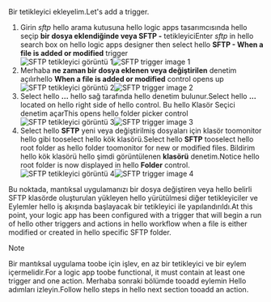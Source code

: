 <span data-ttu-id="b421c-101">Bir tetikleyici ekleyelim.</span><span class="sxs-lookup"><span data-stu-id="b421c-101">Let's add a trigger.</span></span>

1. <span data-ttu-id="b421c-102">Girin *sftp* hello arama kutusuna hello logic apps tasarımcısında hello seçip **bir dosya eklendiğinde veya SFTP -** tetikleyici</span><span class="sxs-lookup"><span data-stu-id="b421c-102">Enter *sftp* in hello search box on hello logic apps designer then select hello **SFTP - When a file is added or modified**  trigger</span></span>   
   <span data-ttu-id="b421c-103">![SFTP tetikleyici görüntü 1](./media/connectors-create-api-sftp/trigger-1.png)</span><span class="sxs-lookup"><span data-stu-id="b421c-103">![SFTP trigger image 1](./media/connectors-create-api-sftp/trigger-1.png)</span></span>  
2. <span data-ttu-id="b421c-104">Merhaba **ne zaman bir dosya eklenen veya değiştirilen** denetim açılır</span><span class="sxs-lookup"><span data-stu-id="b421c-104">hello **When a file is added or modified** control opens up</span></span>  
   <span data-ttu-id="b421c-105">![SFTP tetikleyici görüntü 2](./media/connectors-create-api-sftp/trigger-2.png)</span><span class="sxs-lookup"><span data-stu-id="b421c-105">![SFTP trigger image 2](./media/connectors-create-api-sftp/trigger-2.png)</span></span>  
3. <span data-ttu-id="b421c-106">Select hello **...**  hello sağ tarafında hello denetim bulunur.</span><span class="sxs-lookup"><span data-stu-id="b421c-106">Select hello **...** located on hello right side of hello control.</span></span> <span data-ttu-id="b421c-107">Bu hello Klasör Seçici denetim açar</span><span class="sxs-lookup"><span data-stu-id="b421c-107">This opens hello folder picker control</span></span>  
   <span data-ttu-id="b421c-108">![SFTP tetikleyici görüntü 3](./media/connectors-create-api-sftp/action-1.png)</span><span class="sxs-lookup"><span data-stu-id="b421c-108">![SFTP trigger image 3](./media/connectors-create-api-sftp/action-1.png)</span></span>  
4. <span data-ttu-id="b421c-109">Select hello **SFTP** yeni veya değiştirilmiş dosyaları için klasör toomonitor hello gibi tooselect hello kök klasörü.</span><span class="sxs-lookup"><span data-stu-id="b421c-109">Select hello **SFTP** tooselect hello root folder as hello folder toomonitor for new or modified files.</span></span> <span data-ttu-id="b421c-110">Bildirim hello kök klasörü hello şimdi görüntülenen **klasörü** denetim.</span><span class="sxs-lookup"><span data-stu-id="b421c-110">Notice hello root folder is now displayed in hello **Folder** control.</span></span>  
   <span data-ttu-id="b421c-111">![SFTP tetikleyici görüntü 4](./media/connectors-create-api-sftp/action-2.png)</span><span class="sxs-lookup"><span data-stu-id="b421c-111">![SFTP trigger image 4](./media/connectors-create-api-sftp/action-2.png)</span></span>   

<span data-ttu-id="b421c-112">Bu noktada, mantıksal uygulamanızı bir dosya değiştiren veya hello belirli SFTP klasörde oluşturulan yükleyen hello yürütülmesi diğer tetikleyiciler ve Eylemler hello iş akışında başlayacak bir tetikleyici ile yapılandırıldı.</span><span class="sxs-lookup"><span data-stu-id="b421c-112">At this point, your logic app has been configured with a trigger that will begin a run of hello other triggers and actions in hello workflow when a file is either modified or created in hello specific SFTP folder.</span></span> 

> [!NOTE]
> <span data-ttu-id="b421c-113">Bir mantıksal uygulama toobe için işlev, en az bir tetikleyici ve bir eylem içermelidir.</span><span class="sxs-lookup"><span data-stu-id="b421c-113">For a logic app toobe functional, it must contain at least one trigger and one action.</span></span> <span data-ttu-id="b421c-114">Merhaba sonraki bölümde tooadd eylemin Hello adımları izleyin.</span><span class="sxs-lookup"><span data-stu-id="b421c-114">Follow hello steps in hello next section tooadd an action.</span></span>  
> 
> 

